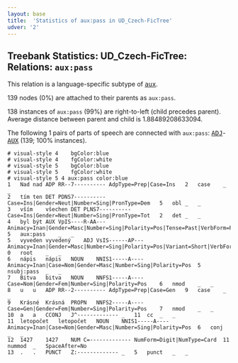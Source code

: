 ```yaml
---
layout: base
title:  'Statistics of aux:pass in UD_Czech-FicTree'
udver: '2'
---
```


## Treebank Statistics: UD_Czech-FicTree: Relations: `aux:pass`

This relation is a language-specific subtype of <tt><a href="cs_fictree-dep-aux.html">aux</a></tt>.

139 nodes (0%) are attached to their parents as `aux:pass`.

138 instances of `aux:pass` (99%) are right-to-left (child precedes parent).
Average distance between parent and child is 1.88489208633094.

The following 1 pairs of parts of speech are connected with `aux:pass`: <tt><a href="cs_fictree-pos-ADJ.html">ADJ</a></tt>-<tt><a href="cs_fictree-pos-AUX.html">AUX</a></tt> (139; 100% instances).


~~~ conllu
# visual-style 4	bgColor:blue
# visual-style 4	fgColor:white
# visual-style 5	bgColor:blue
# visual-style 5	fgColor:white
# visual-style 5 4 aux:pass	color:blue
1	Nad	nad	ADP	RR--7----------	AdpType=Prep|Case=Ins	2	case	_	_
2	tím	ten	DET	PDNS7----------	Case=Ins|Gender=Neut|Number=Sing|PronType=Dem	5	obl	_	_
3	vším	všechen	DET	PLNS7----------	Case=Ins|Gender=Neut|Number=Sing|PronType=Tot	2	det	_	_
4	byl	být	AUX	VpIS----R-AA---	Animacy=Inan|Gender=Masc|Number=Sing|Polarity=Pos|Tense=Past|VerbForm=Part|Voice=Act	5	aux:pass	_	_
5	vyveden	vyvedený	ADJ	VsIS------AP---	Animacy=Inan|Gender=Masc|Number=Sing|Polarity=Pos|Variant=Short|VerbForm=Part|Voice=Pass	0	root	_	_
6	nápis	nápis	NOUN	NNIS1-----A----	Animacy=Inan|Case=Nom|Gender=Masc|Number=Sing|Polarity=Pos	5	nsubj:pass	_	_
7	Bitva	bitva	NOUN	NNFS1-----A----	Case=Nom|Gender=Fem|Number=Sing|Polarity=Pos	6	nmod	_	_
8	u	u	ADP	RR--2----------	AdpType=Prep|Case=Gen	9	case	_	_
9	Krásné	Krásná	PROPN	NNFS2-----A----	Case=Gen|Gender=Fem|Number=Sing|Polarity=Pos	7	nmod	_	_
10	a	a	CCONJ	J^-------------	_	11	cc	_	_
11	letopočet	letopočet	NOUN	NNIS1-----A----	Animacy=Inan|Case=Nom|Gender=Masc|Number=Sing|Polarity=Pos	6	conj	_	_
12	1427	1427	NUM	C=-------------	NumForm=Digit|NumType=Card	11	nummod	_	SpaceAfter=No
13	.	.	PUNCT	Z:-------------	_	5	punct	_	_

~~~


